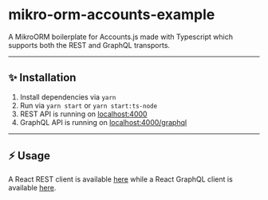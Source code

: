 # mikro-orm-accounts-example

A MikroORM boilerplate for Accounts.js made with Typescript which supports both the REST and GraphQL transports.

___

## ✨ Installation

1. Install dependencies via `yarn`
2. Run via `yarn start` or `yarn start:ts-node`
3. REST API is running on  [localhost:4000](http://localhost:4000)
4. GraphQL API is running on  [localhost:4000/graphql](http://localhost:4000/graphql)

___

## ⚡️ Usage

A React REST client is available [here](https://github.com/accounts-js/accounts/tree/master/examples/react-rest-typescript) while a React GraphQL client is available [here](https://github.com/accounts-js/accounts/tree/master/examples/react-graphql-typescript).